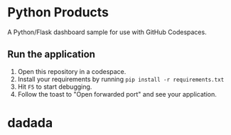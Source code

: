 
# Python Products

A Python/Flask dashboard sample for use with GitHub Codespaces.

## Run the application

1. Open this repository in a codespace.
2. Install your requirements by running `pip install -r requirements.txt`
3. Hit `F5` to start debugging.
4. Follow the toast to "Open forwarded port" and see your application.
# dadada

